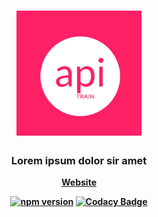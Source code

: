 <h1 align="center">
	<img
		width="200"
		alt="api-Train"
		src="https://raw.githubusercontent.com/mukulkhanna/api-train/master/web/static/six.jpg">
</h1>
<h3 align="center">
	Lorem ipsum dolor sir amet
</h3>

<p align="center">
	<strong>
		<a href="https://api-train.herokuapp.com">Website</a>
</p>

<p align="center">
	<a href="https://api-train.herokuapp.com"><img
		alt="npm version"
		src="https://img.shields.io/badge/webiste-live-brightgreen.svg?style=flat-square"></a>
	<a href="https://app.codacy.com/app/mukulkhanna/api-train?utm_source=github.com&utm_medium=referral&utm_content=mukulkhanna/api-train&utm_campaign=Badge_Grade_Dashboard"><img
		alt="Codacy Badge"
		src="https://api.codacy.com/project/badge/Grade/da52dd8a314c4c838336effc49c11be9"></a>
	
</p>


